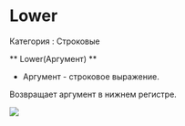 ﻿
# Lower

Категория : Строковые

** Lower(Аргумент) **

* Аргумент - строковое выражение.

Возвращает аргумент в нижнем регистре.

![](/mediatag>Строковые)

